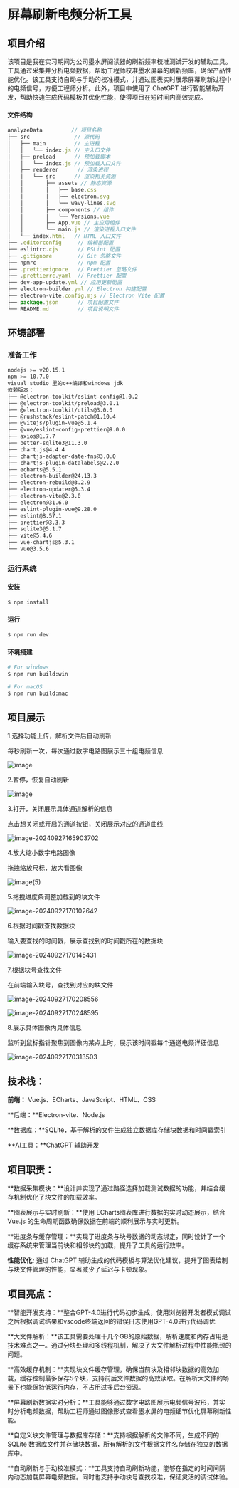 # 屏幕刷新电频分析工具

## 项目介绍

该项目是我在实习期间为公司墨水屏阅读器的刷新频率校准测试开发的辅助工具。工具通过采集并分析电频数据，帮助工程师校准墨水屏幕的刷新频率，确保产品性能优化。该工具支持自动与手动的校准模式，并通过图表实时展示屏幕刷新过程中的电频信号，方便工程师分析。此外，项目中使用了 ChatGPT 进行智能辅助开发，帮助快速生成代码模板并优化性能，使得项目在短时间内高效完成。

#### 文件结构

```javascript
analyzeData         // 项目名称
├── src              // 源代码
│   ├── main         // 主进程
│   │   └── index.js // 主入口文件
│   ├── preload      // 预加载脚本
│   │   └── index.js // 预加载入口文件
│   ├── renderer      // 渲染进程
│   │   └── src      // 渲染相关资源
│   │       ├── assets // 静态资源
│   │       │   ├── base.css
│   │       │   ├── electron.svg
│   │       │   └── wavy-lines.svg
│   │       ├── components // 组件
│   │       │   └── Versions.vue
│   │       ├── App.vue // 主应用组件
│   │       └── main.js // 渲染进程入口文件
│   └── index.html   // HTML 入口文件
├── .editorconfig     // 编辑器配置
├── eslintrc.cjs      // ESLint 配置
├── .gitignore        // Git 忽略文件
├── npmrc             // npm 配置
├── .prettierignore   // Prettier 忽略文件
├── .prettierrc.yaml  // Prettier 配置
├── dev-app-update.yml // 应用更新配置
├── electron-builder.yml // Electron 构建配置
├── electron-vite.config.mjs // Electron Vite 配置
├── package.json      // 项目配置文件
└── README.md         // 项目说明文件

```

## 环境部署

### 准备工作

```bash
nodejs >= v20.15.1
npm >= 10.7.0
visual studio 里的c++编译和windows jdk
依赖版本：
├── @electron-toolkit/eslint-config@1.0.2
├── @electron-toolkit/preload@3.0.1
├── @electron-toolkit/utils@3.0.0
├── @rushstack/eslint-patch@1.10.4
├── @vitejs/plugin-vue@5.1.4
├── @vue/eslint-config-prettier@9.0.0
├── axios@1.7.7
├── better-sqlite3@11.3.0
├── chart.js@4.4.4
├── chartjs-adapter-date-fns@3.0.0
├── chartjs-plugin-datalabels@2.2.0
├── echarts@5.5.1
├── electron-builder@24.13.3
├── electron-rebuild@3.2.9
├── electron-updater@6.3.4
├── electron-vite@2.3.0
├── electron@31.6.0
├── eslint-plugin-vue@9.28.0
├── eslint@8.57.1
├── prettier@3.3.3
├── sqlite3@5.1.7
├── vite@5.4.6
├── vue-chartjs@5.3.1
└── vue@3.5.6
```

### 运行系统

#### 安装

```bash
$ npm install
```

#### 运行

```bash
$ npm run dev
```

#### 环境搭建

```bash
# For windows
$ npm run build:win

# For macOS
$ npm run build:mac
```

## 项目展示

1.选择功能上传，解析文件后自动刷新

每秒刷新一次，每次通过数字电路图展示三十组电频信息

![image](https://i.ibb.co/rMjWj72/image.png "image")

2.暂停，恢复自动刷新

![image](https://i.ibb.co/w0bfFZD/image.png "image")

3.打开，关闭展示具体通道解析的信息

点击想关闭或开启的通道按钮，关闭展示对应的通道曲线

![image-20240927165903702](C:\Users\Administrator\AppData\Roaming\Typora\typora-user-images\image-20240927165903702.png)

4.放大缩小数字电路图像

拖拽缩放尺标，放大看图像

![image(5)](C:\Users\Administrator\Downloads\有道云笔记_files\image(5).png)

5.拖拽进度条调整加载到的块文件

![image-20240927170102642](C:\Users\Administrator\AppData\Roaming\Typora\typora-user-images\image-20240927170102642.png)

6.根据时间戳查找数据块

输入要查找的时间戳，展示查找到的时间戳所在的数据块

![image-20240927170145431](C:\Users\Administrator\AppData\Roaming\Typora\typora-user-images\image-20240927170145431.png)

7.根据块号查找文件

在前端输入块号，查找到对应的块文件

![image-20240927170208556](C:\Users\Administrator\AppData\Roaming\Typora\typora-user-images\image-20240927170208556.png)

![image-20240927170248595](C:\Users\Administrator\AppData\Roaming\Typora\typora-user-images\image-20240927170248595.png)

8.展示具体图像内具体信息

监听到鼠标指针聚焦到图像内某点上时，展示该时间戳每个通道电频详细信息

![image-20240927170313503](analyzeData1/picture/image-20240927170313503.png)



## 技术栈：

**前端：** Vue.js、ECharts、JavaScript、HTML、CSS&#x20;

**后端：**Electron-vite、Node.js&#x20;

**数据库：**SQLite，基于解析的文件生成独立数据库存储块数据和时间戳索引&#x20;

**AI工具：**ChatGPT 辅助开发&#x20;

## 项目职责：

**数据采集模块：**设计并实现了通过路径选择加载测试数据的功能，并结合缓存机制优化了块文件的加载效率。&#x20;

**图表展示与实时刷新：**使用 ECharts图表库进行数据的实时动态展示，结合 Vue.js 的生命周期函数确保数据在前端的顺利展示与实时更新。&#x20;

**进度条与缓存管理：**实现了进度条与块号数据的动态绑定，同时设计了一个缓存系统来管理当前块和相邻块的加载，提升了工具的运行效率。&#x20;

**性能优化:** 通过 ChatGPT 辅助生成的代码模板与算法优化建议，提升了图表绘制与块文件管理的性能，显著减少了延迟与卡顿现象。&#x20;

## 项目亮点：

**智能开发支持：**整合GPT-4.0进行代码初步生成，使用浏览器开发者模式调试之后根据调试结果和vscode终端返回的错误日志使用GPT-4.0进行代码调优&#x20;

**大文件解析：**该工具需要处理十几个GB的原始数据，解析速度和内存占用是技术难点之一。通过分块处理和多线程机制，解决了大文件解析过程中性能瓶颈的问题。

**高效缓存机制：**实现块文件缓存管理，确保当前块及相邻块数据的高效加载，缓存控制最多保存5个块，支持前后文件数据的高效读取。在解析大文件的场景下也能保持低运行内存，不占用过多后台资源。&#x20;

**屏幕刷新数据实时分析：**工具能够通过数字电路图展示电频信号波形，并实时分析电频数据，帮助工程师通过图像形式查看墨水屏的电频细节优化屏幕刷新性能。&#x20;

**自定义块文件管理与数据库存储：**支持根据解析的文件不同，生成不同的 SQLite 数据库文件并存储块数据，所有解析的文件根据文件名存储在独立的数据库中。&#x20;

**自动刷新与手动校准模式：**工具支持自动刷新功能，能够在指定的时间间隔内动态加载屏幕电频数据。同时也支持手动块号查找校准，保证灵活的调试体验。

